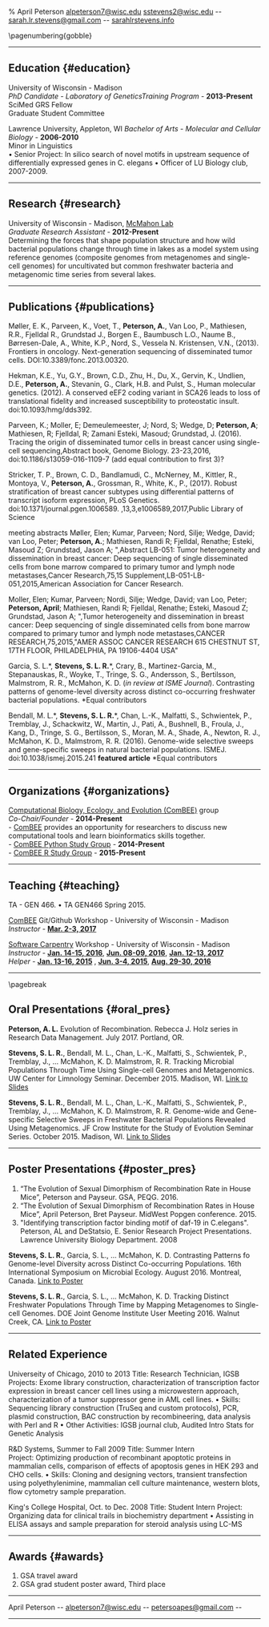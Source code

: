 % April Peterson
alpeterson7@wisc.edu
sstevens2@wisc.edu -- sarah.lr.stevens@gmail.com -- [sarahlrstevens.info](sarahlrstevens.info)

\pagenumbering{gobble}

------

## Education {#education}

University of Wisconsin - Madison  
 *PhD Candidate - Laboratory of GeneticsTraining Program*  - __2013-Present__  
  SciMed GRS Fellow  
  Graduate Student Committee
  
Lawrence University, Appleton, WI
 *Bachelor of Arts - Molecular and Cellular Biology*  - __2006-2010__  
  Minor in Linguistics  
•	Senior Project: In silico search of novel motifs in upstream sequence of differentially expressed genes in C. elegans
•	Officer of LU Biology club, 2007-2009.

------

## Research {#research}
University of Wisconsin - Madison, [McMahon Lab](https://mcmahonlab.wisc.edu/)  
 *Graduate Research Assistant* - __2012-Present__  
  Determining the forces that shape population structure and how wild bacterial populations change through time in lakes as a model system using reference genomes (composite genomes from metagenomes and single-cell genomes) for uncultivated but common freshwater bacteria and metagenomic time series from several lakes.

------

## Publications {#publications}

Møller, E. K., Parveen, K., Voet, T., **Peterson, A.**, Van Loo, P., Mathiesen, R.R., Fjelldal R., Grundstad J., Borgen E., Baumbusch L.O., Naume B., Børresen-Dale, A., White, K.P., Nord, S., Vessela N. Kristensen, V.N., (2013). Frontiers in oncology. Next-generation sequencing of disseminated tumor cells. DOI:10.3389/fonc.2013.00320.

Hekman, K.E., Yu, G.Y., Brown, C.D., Zhu, H., Du, X., Gervin, K., Undlien, D.E., **Peterson, A.**, Stevanin, G., Clark, H.B. and Pulst, S., Human molecular genetics. (2012). A conserved eEF2 coding variant in SCA26 leads to loss of translational fidelity and increased susceptibility to proteostatic insult. doi:10.1093/hmg/dds392. 

Parveen, K.; Moller, E; Demeulemeester, J; Nord, S; Wedge, D; **Peterson, A**; Mathiesen, R; Fjelldal, R; Zamani Esteki, Masoud; Grundstad, J. (2016). Tracing the origin of disseminated tumor cells in breast cancer using single-cell sequencing,Abstract book, Genome Biology. 23-23,2016, doi:10.1186/s13059-016-1109-7 
(add equal contribution to first 3)?

Stricker, T. P., Brown, C. D., Bandlamudi, C., McNerney, M., Kittler, R., Montoya, V., **Peterson, A.**, Grossman, R., White, K., P., (2017). Robust stratification of breast cancer subtypes using differential patterns of transcript isoform expression, PLoS Genetics. 
doi:10.1371/journal.pgen.1006589. 
 ,13,3,e1006589,2017,Public Library of Science

meeting abstracts
Møller, Elen; Kumar, Parveen; Nord, Silje; Wedge, David; van Loo, Peter; **Peterson, A.**; Mathiesen, Randi R; Fjelldal, Renathe; Esteki, Masoud Z; Grundstad, Jason A; ",Abstract LB-051: Tumor heterogeneity and dissemination in breast cancer: Deep sequencing of single disseminated cells from bone marrow compared to primary tumor and lymph node metastases,Cancer Research,75,15 Supplement,LB-051-LB-051,2015,American Association for Cancer Research.

Moller, Elen; Kumar, Parveen; Nordi, Silje; Wedge, David; van Loo, Peter; **Peterson, April**; Mathiesen, Randi R; Fjelldal, Renathe; Esteki, Masoud Z; Grundstad, Jason A; ",Tumor heterogeneity and dissemination in breast cancer: Deep sequencing of single disseminated cells from bone marrow compared to primary tumor and lymph node metastases,CANCER RESEARCH,75,2015,"AMER ASSOC CANCER RESEARCH 615 CHESTNUT ST, 17TH FLOOR, PHILADELPHIA, PA 19106-4404 USA"


  Garcia, S. L.\*, **Stevens, S. L. R.**\*, Crary, B., Martinez-Garcia, M., Stepanauskas, R., Woyke, T., Tringe, S. G., Andersson, S., Bertilsson, Malmstrom, R. R., McMahon, K. D. (_in review at ISME Journal_). Contrasting patterns of genome-level diversity across distinct co-occurring freshwater bacterial populations. \*Equal contributors

  Bendall, M. L.\*, **Stevens, S. L. R.**\*, Chan, L.-K., Malfatti, S., Schwientek, P., Tremblay, J., Schackwitz, W., Martin, J., Pati, A., Bushnell, B., Froula, J., Kang, D., Tringe, S. G., Bertilsson, S., Moran, M. A., Shade, A., Newton, R. J., McMahon, K. D., Malmstrom, R. R. (2016). Genome-wide selective sweeps and gene-specific sweeps in natural bacterial populations. ISMEJ. doi:10.1038/ismej.2015.241 **featured article** \*Equal contributors


------

## Organizations {#organizations}

[Computational Biology, Ecology, and Evolution (ComBEE)](https://goo.gl/5WVR6P) group  
 *Co-Chair/Founder* - __2014-Present__  
    - [ComBEE](https://goo.gl/5WVR6P) provides an opportunity for researchers to discuss new computational tools and learn bioinformatics skills together.  
    - [ComBEE Python Study Group](https://goo.gl/iIxi1j)  - __2014-Present__  
    - [ComBEE R Study Group](https://goo.gl/IUmrjy)  - __2015-Present__  

------

## Teaching  {#teaching}

TA - GEN 466. •	TA GEN466 Spring 2015.

[ComBEE](https://sites.google.com/a/wisc.edu/combee) Git/Github Workshop - University of Wisconsin - Madison  
  *Instructor* - [__Mar. 2-3, 2017__](https://sstevens2.github.io/git-novice-mod/)

[Software Carpentry](http://software-carpentry.org/) Workshop - University of Wisconsin - Madison  
 *Instructor* - [__Jan. 14-15, 2016__](http://uw-madison-aci.github.io/2016-01-14-uwmadison/), [__Jun. 08-09, 2016__](http://uw-madison-aci.github.io/2016-06-08-uwmadison/), [__Jan. 12-13, 2017__](https://uw-madison-aci.github.io/2017-01-12-uwmadison/)  
 *Helper* - [__Jan. 13-16, 2015__](https://github.com/UW-Madison-ACI/boot-camps/blob/2015-01-13/README.md) , [__Jun. 3-4, 2015__](https://github.com/UW-Madison-ACI/boot-camps/blob/2015-06-03/README.md), [__Aug. 29-30, 2016__](https://uw-madison-aci.github.io/2016-08-29-uwmadison/)


------

\pagebreak


## Oral Presentations {#oral_pres}

  **Peterson, A. L.** Evolution of Recombination. Rebecca J. Holz series in Research Data Management. July 2017. Portland, OR.

  **Stevens, S. L. R.**, Bendall, M. L., Chan, L.-K., Malfatti, S., Schwientek, P., Tremblay, J., … McMahon, K. D. Malmstrom, R. R. Tracking Microbial Populations Through Time Using Single-cell Genomes and Metagenomics. UW Center for Limnology Seminar. December 2015. Madison, WI. [Link to Slides](https://goo.gl/0ge2LZ)

  **Stevens, S. L. R.**, Bendall, M. L., Chan, L.-K., Malfatti, S., Schwientek, P., Tremblay, J., … McMahon, K. D. Malmstrom, R. R. Genome-wide and Gene-specific Selective Sweeps in Freshwater Bacterial Populations Revealed Using Metagenomics. JF Crow Institute for the Study of Evolution Seminar Series. October 2015. Madison, WI. [Link to Slides](https://goo.gl/oSnDYG)


------

## Poster Presentations {#poster_pres}

1.	“The Evolution of Sexual Dimorphism of Recombination Rate in House Mice”, Peterson and Payseur. GSA, PEQG. 2016. 
2.	“The Evolution of Sexual Dimorphism of Recombination Rates in House Mice”, April Peterson, Bret Payseur. MidWest Popgen conference. 2015.
3.	"Identifying transcription factor binding motif of daf-19 in C.elegans". Peterson, AL and DeStatsio, E. Senior Research Project Presentations. Lawrence University Biology Department. 2008

 **Stevens, S. L. R.**, Garcia, S. L., … McMahon, K. D. Contrasting Patterns fo Genome-level Diversity across Distinct Co-occurring Populations. 16th International Symposium on Microbial Ecology. August 2016. Montreal, Canada. [Link to Poster](https://goo.gl/8JGS52)

  **Stevens, S. L. R.**, Garcia, S. L., … McMahon, K. D. Tracking Distinct Freshwater Populations Through Time by Mapping Metagenomes to Single-cell Genomes. DOE Joint Genome Institute User Meeting 2016. Walnut Creek, CA. [Link to Poster](https://goo.gl/ShUQVn)

------

## Related Experience 

Universeity of Chicago, 2010 to 2013
Title: Research Technician, IGSB	
Projects: Exome library construction, characterization of transcription factor expression in breast cancer cell lines using a microwestern approach, characterization of a tumor suppressor gene in AML cell lines.
•	Skills: Sequencing library construction (TruSeq and custom protocols), PCR, plasmid construction, BAC construction by recombineering, data analysis with Perl and R
•	Other Activities: IGSB journal club, Audited Intro Stats for Genetic Analysis

R&D Systems, Summer to Fall 2009
Title: Summer Intern       
Project: Optimizing production of recombinant apoptotic proteins in mammalian cells, comparison of effects of apoptosis genes in HEK 293 and CHO cells.
•	Skills: Cloning and designing vectors, transient transfection using polyethylenimine, mammalian cell culture maintenance, western blots, flow cytometry sample preparation.

King's College Hospital, Oct. to Dec. 2008
Title: Student Intern 
Project: Organizing data for clinical trails in biochemistry department
•	Assisting in ELISA assays and sample preparation for steroid analysis using LC-MS 


------

## Awards {#awards}
1.	GSA travel award
2.	GSA grad student poster award, Third place

------

April Peterson -- alpeterson7@wisc.edu -- petersoapes@gmail.com -- 

------
